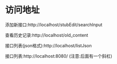 

# 访问地址
添加新接口:http://localhost/stubEdit/searchInput

查看历史记录:http://localhost/old_content

接口列表(json格式):http://localhost/listJson

接口列表:http://localhost:8080/ (注意:后面有一个斜杠)